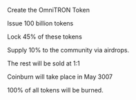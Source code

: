 Create the OmniTRON Token

Issue 100 billion tokens

Lock 45% of these tokens

Supply 10% to the community via airdrops.

The rest will be sold at 1:1


Coinburn will take place in May 3007

100% of all tokens will be burned.

